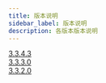```yaml
---
title: 版本说明
sidebar_label: 版本说明
description: 各版本版本说明
---
```


[3.3.4.3](./3.3.4.3)  
[3.3.3.0](./3.3.3.0)  
[3.3.2.0](./3.3.2.0)
